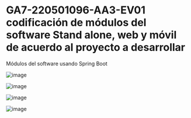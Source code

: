 # GA7-220501096-AA3-EV01 codificación de módulos del software Stand alone, web y móvil de acuerdo al proyecto a desarrollar

Módulos del software usando Spring Boot

![image](https://github.com/user-attachments/assets/294bf198-e122-4b45-b446-990e90e01c7e)

![image](https://github.com/user-attachments/assets/49b9d86b-4dee-41a2-a79e-77002140c1f6)

![image](https://github.com/user-attachments/assets/f744ae39-c94b-4507-b6b9-bbf317880dc6)

![image](https://github.com/user-attachments/assets/81ed69a3-671e-469e-8d38-21ce635dbe25)
